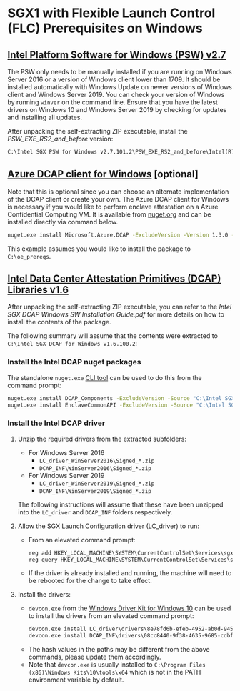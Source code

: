 # SGX1 with Flexible Launch Control (FLC) Prerequisites on Windows

## [Intel Platform Software for Windows (PSW) v2.7](http://registrationcenter-download.intel.com/akdlm/irc_nas/16607/Intel%20SGX%20PSW%20for%20Windows%20v2.7.101.2.exe)

The PSW only needs to be manually installed if you are running on Windows Server
2016 or a version of Windows client lower than 1709. It should be installed automatically 
with Windows Update on newer versions of Windows client and Windows Server 2019.
You can check your version of Windows by running `winver` on the command line.
Ensure that you have the latest drivers on Windows 10 and Windows Server 2019 by checking for updates and installing all updates.

After unpacking the self-extracting ZIP executable, install the *PSW_EXE_RS2_and_before* version:
```cmd
C:\Intel SGX PSW for Windows v2.7.101.2\PSW_EXE_RS2_and_before\Intel(R)_SGX_Windows_x64_PSW_2.7.101.2.exe"
```

## [Azure DCAP client for Windows](https://github.com/Microsoft/Azure-DCAP-Client/tree/master/src/Windows) [optional]

Note that this is optional since you can choose an alternate implementation of the DCAP client or create your own.
The Azure DCAP client for Windows is necessary if you would like to perform enclave attestation on a Azure Confidential Computing VM. It is available from [nuget.org](https://www.nuget.org/packages/Microsoft.Azure.DCAP/) and can be installed directly via command below.

```cmd
nuget.exe install Microsoft.Azure.DCAP -ExcludeVersion -Version 1.3.0 -OutputDirectory C:\oe_prereqs
```
This example assumes you would like to install the package to `C:\oe_prereqs`.

## [Intel Data Center Attestation Primitives (DCAP) Libraries v1.6](http://registrationcenter-download.intel.com/akdlm/irc_nas/16620/Intel%20SGX%20DCAP%20for%20Windows%20v1.6.100.2.exe)
After unpacking the self-extracting ZIP executable, you can refer to the *Intel SGX DCAP Windows SW Installation Guide.pdf*
for more details on how to install the contents of the package.

The following summary will assume that the contents were extracted to `C:\Intel SGX DCAP for Windows v1.6.100.2`:

### Install the Intel DCAP nuget packages
The standalone `nuget.exe` [CLI tool](https://dist.nuget.org/win-x86-commandline/latest/nuget.exe) can be used to do this from the command prompt:

```cmd
nuget.exe install DCAP_Components -ExcludeVersion -Source "C:\Intel SGX DCAP for Windows v1.6.100.2\nuget" -OutputDirectory c:\oe_prereqs
nuget.exe install EnclaveCommonAPI -ExcludeVersion -Source "C:\Intel SGX DCAP for Windows v1.6.100.2\nuget" -OutputDirectory c:\oe_prereqs
```

### Install the Intel DCAP driver

1. Unzip the required drivers from the extracted subfolders:
    - For Windows Server 2016
      - `LC_driver_WinServer2016\Signed_*.zip`
      - `DCAP_INF\WinServer2016\Signed_*.zip`
    - For Windows Server 2019
      - `LC_driver_WinServer2019\Signed_*.zip`
      - `DCAP_INF\WinServer2019\Signed_*.zip`

   The following instructions will assume that these have been unzipped into the `LC_driver` and `DCAP_INF` folders respectively.

2. Allow the SGX Launch Configuration driver (LC_driver) to run:
    - From an elevated command prompt:
      ```cmd
      reg add HKEY_LOCAL_MACHINE\SYSTEM\CurrentControlSet\Services\sgx_lc_msr\Parameters /v "SGX_Launch_Config_Optin" /t REG_DWORD /d 1
      reg query HKEY_LOCAL_MACHINE\SYSTEM\CurrentControlSet\Services\sgx_lc_msr\Parameters /v "SGX_Launch_Config_Optin"
      ```
    - If the driver is already installed and running, the machine will need to be rebooted for the change to take effect.

3. Install the drivers:
    - `devcon.exe` from the [Windows Driver Kit for Windows 10](https://go.microsoft.com/fwlink/?linkid=2026156)
      can be used to install the drivers from an elevated command prompt:
      ```cmd
      devcon.exe install LC_driver\drivers\8e78fd6b-efeb-4952-ab0d-945e61c164ba\sgx_base_dev.inf root\SgxLCDevice
      devcon.exe install DCAP_INF\drivers\08cc8440-9f38-4635-9685-cdbf476666fa\sgx_dcap_dev.inf root\SgxLCDevice_DCAP
      ```
    - The hash values in the paths may be different from the above commands, please update them accordingly.
    - Note that `devcon.exe` is usually installed to `C:\Program Files (x86)\Windows Kits\10\tools\x64` which is not in the PATH environment variable by default.
